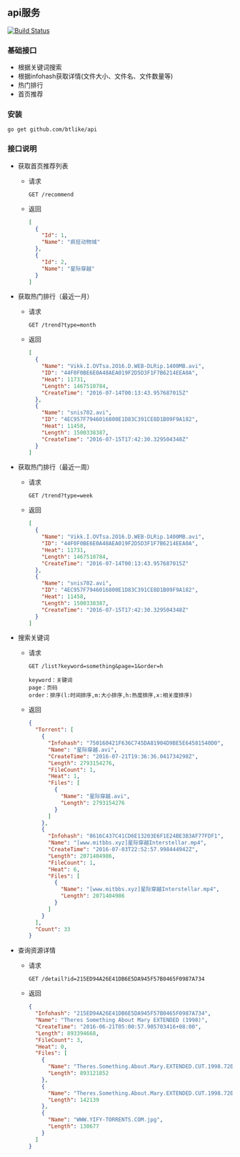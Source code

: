 ## api服务
[![Build Status](https://drone.io/github.com/btlike/api/status.png)](https://drone.io/github.com/btlike/api/latest)

### 基础接口

- 根据关键词搜索
- 根据infohash获取详情(文件大小、文件名、文件数量等)
- 热门排行
- 首页推荐

### 安装
`go get github.com/btlike/api`



### 接口说明

- 获取首页推荐列表

  - 请求

    ```http
    GET /recommend
    ```

  - 返回

    ```json
    [
      {
        "Id": 1,
        "Name": "疯狂动物城"
      },
      {
        "Id": 2,
        "Name": "星际穿越"
      }
    ]
    ```

- 获取热门排行（最近一月）

  - 请求

    ```http
    GET /trend?type=month
    ```

  - 返回

    ```json
    [
      {
        "Name": "Vikk.I.OVTsa.2O16.D.WEB-DLRip.1400MB.avi",
        "ID": "44F0F0BE6E0A48AEA019F2D5D3F1F7B6214EEA0A",
        "Heat": 11731,
        "Length": 1467510784,
        "CreateTime": "2016-07-14T00:13:43.957687015Z"
      },
      {
        "Name": "snis702.avi",
        "ID": "4EC957F7946016800E1D83C391CE8D1B09F9A182",
        "Heat": 11458,
        "Length": 1500338387,
        "CreateTime": "2016-07-15T17:42:30.329504348Z"
      }
    ]  
    ```

- 获取热门排行（最近一周）

  - 请求

    ```http
    GET /trend?type=week
    ```

  - 返回

    ```json
    [
      {
        "Name": "Vikk.I.OVTsa.2O16.D.WEB-DLRip.1400MB.avi",
        "ID": "44F0F0BE6E0A48AEA019F2D5D3F1F7B6214EEA0A",
        "Heat": 11731,
        "Length": 1467510784,
        "CreateTime": "2016-07-14T00:13:43.957687015Z"
      },
      {
        "Name": "snis702.avi",
        "ID": "4EC957F7946016800E1D83C391CE8D1B09F9A182",
        "Heat": 11458,
        "Length": 1500338387,
        "CreateTime": "2016-07-15T17:42:30.329504348Z"
      }
    ]  
    ```

- 搜索关键词

  - 请求

    ```http
    GET /list?keyword=something&page=1&order=h

    keyword：关键词
    page：页码
    order：排序(l:时间排序,m:大小排序,h:热度排序,x:相关度排序)
    ```

  - 返回

    ```json
    {
      "Torrent": [
        {
          "Infohash": "750160421F636C745DA81904D9BE5E64581540D0",
          "Name": "星际穿越.avi",
          "CreateTime": "2016-07-21T19:36:36.041734298Z",
          "Length": 2793154276,
          "FileCount": 1,
          "Heat": 1,
          "Files": [
            {
              "Name": "星际穿越.avi",
              "Length": 2793154276
            }
          ]
        },
        {
          "Infohash": "8616C437C41CD6E13203E6F1E24BE3B3AF77FDF1",
          "Name": "[www.mitbbs.xyz]星际穿越Interstellar.mp4",
          "CreateTime": "2016-07-03T22:52:57.998444942Z",
          "Length": 2071404986,
          "FileCount": 1,
          "Heat": 6,
          "Files": [
            {
              "Name": "[www.mitbbs.xyz]星际穿越Interstellar.mp4",
              "Length": 2071404986
            }
          ]
        }
      ],
      "Count": 33
    }
    ```

- 查询资源详情

  - 请求

    ```http
    GET /detail?id=215ED94A26E41DB6E5DA945F57B0465F0987A734
    ```

  - 返回

    ```json
    {
      "Infohash": "215ED94A26E41DB6E5DA945F57B0465F0987A734",
      "Name": "Theres Something About Mary EXTENDED (1998)",
      "CreateTime": "2016-06-21T05:00:57.905703416+08:00",
      "Length": 893394668,
      "FileCount": 3,
      "Heat": 0,
      "Files": [
        {
          "Name": "Theres.Something.About.Mary.EXTENDED.CUT.1998.720p.BrRip.x264.YIFY.mp4",
          "Length": 893121852
        },
        {
          "Name": "Theres.Something.About.Mary.EXTENDED.CUT.1998.720p.BrRip.x264.YIFY.srt",
          "Length": 142139
        },
        {
          "Name": "WWW.YIFY-TORRENTS.COM.jpg",
          "Length": 130677
        }
      ]
    }
    ```

    ​

  ​